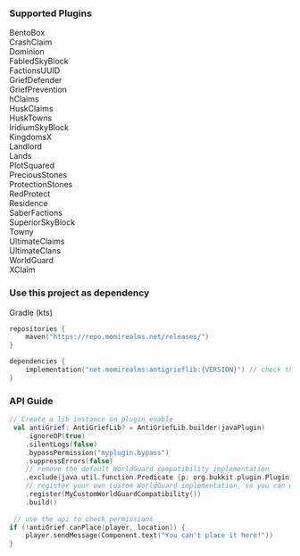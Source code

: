 ### Supported Plugins
BentoBox \
CrashClaim \
Dominion \
FabledSkyBlock \
FactionsUUID \
GriefDefender \
GriefPrevention \
hClaims\
HuskClaims \
HuskTowns \
IridiumSkyBlock \
KingdomsX \
Landlord \
Lands \
PlotSquared \
PreciousStones \
ProtectionStones \
RedProtect \
Residence \
SaberFactions \
SuperiorSkyBlock \
Towny \
UltimateClaims \
UltimateClans \
WorldGuard \
XClaim

### Use this project as dependency
Gradle (kts)
```kotlin
repositories {
    maven("https://repo.momirealms.net/releases/")
}
```
```kotlin
dependencies {
    implementation("net.momirealms:antigrieflib:{VERSION}") // check the version in gradle.properties
}
```

### API Guide

```kotlin
// Create a lib instance on plugin enable
 val antiGrief: AntiGriefLib? = AntiGriefLib.builder(javaPlugin)
    .ignoreOP(true)
    .silentLogs(false)
    .bypassPermission("myplugin.bypass")
    .suppressErrors(false)
    // remove the default WorldGuard compatibility implementation
    .exclude(java.util.function.Predicate {p: org.bukkit.plugin.Plugin? -> p.getName() == "WorldGuard"})
    // register your own custom WorldGuard implementation, so you can use custom flags
    .register(MyCustomWorldGuardCompatibility())
    .build()
 
 // use the api to check permissions
if (!antiGrief.canPlace(player, location)) {
    player.sendMessage(Component.text("You can't place it here!"))
}
```